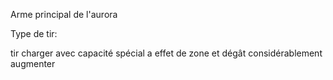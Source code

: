 Arme principal de l'aurora

Type de tir:

tir charger avec capacité spécial a effet de zone et dégât considérablement augmenter